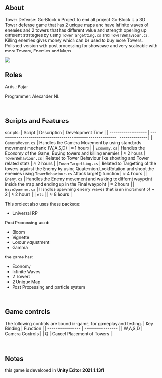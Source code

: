 ## About
Tower Defense: Go-Block A Project to end all project
Go-Block is a 3D Tower defense game that has 2 unique maps and have Infinite waves of enemies and 2 towers that has different value and strength opening up different strategies by using `TowerTargetting.cs` and `TowerBehaviour.cs`. Killing enemies gives money which can be used to buy more Towers. Polished version with post processing for showcase and very scaleable with more Towers, Enemies and Maps

<tbody>
    <tr>
      <td><img src="https://github.com/fajarnadril/TowerDefense/blob/AlexVersion/Tower-Def.gif"/></td>
    </tr>
    
<br>

## Roles
Artist: Fajar 

Programmer: Alexander NL

<br>

## Scripts and Features
scripts:
|  Script       | Description                                                  | Development Time |
| ------------------- | ------------------------------------------------------------ | -------------- |
| `CameraMover.cs` | Handles the Camera Movement by using standards movement mechanic (W,A,S,D) | ≈ 1 hours | 
| `Economy.cs` | Handles the Economy of the Game, Buying towers and killing enemies | ≈ 2 hours | 
| `TowerBehaviour.cs` | Related to Tower Behaviour like shooting and Tower related stats | ≈ 2 hours | 
| `TowerTargetting.cs` | Related to Targetting of the towers against the Enemy by using Quaternion.LookRotation and shoot the enemies using `TowerBehaviour.cs` AttackTarget() function | ≈ 4 hours | 
| `Enemy.cs` | Handles the Enemy movement and walking to differnt waypoint inside the map and ending up in the Final waypoint | ≈ 2 hours | 
| `WaveSpawner.cs` | Handles spawning enemy waves that is an increment of + 2 | ≈ 2 hours | 
| `etc`  | | ≈ 8 hours | 

This project also uses these package:
- Universal RP

Post Processing used:
- Bloom
- Vignette
- Colour Adjustment 
- Gamma

the game has:
- Economy
- Infinite Waves 
- 2 Towers
- 2 Unique Map
- Post Processing and particle system

<br>

## Game controls
The following controls are bound in-game, for gameplay and testing.
| Key Binding       | Function          |
| ----------------- | ----------------- |
| W,A,S,D           | Camera Controls |
| Q | Cancel Placement of Towers |

<br>

## Notes
this game is developed in **Unity Editor 2021.1.13f1**
